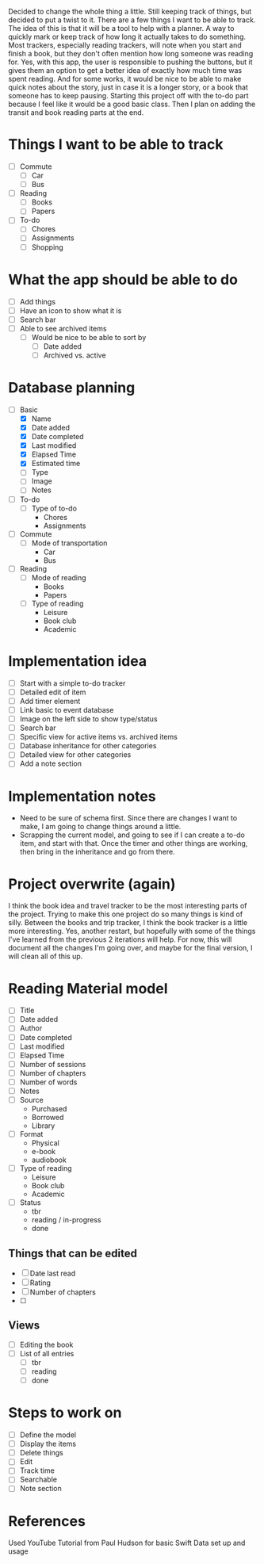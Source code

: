 
Decided to change the whole thing a little. Still keeping track of things, but decided to put a twist to it. There are a few things I want to be able to track. The idea of this is that it will be a tool to help with a planner. A way to quickly mark or keep track of how long it actually takes to do something. 
Most trackers, especially reading trackers, will note when you start and finish a book, but they don't often mention how long someone was reading for. Yes, with this app, the user is responsible to pushing the buttons, but it gives them an option to get a better idea of exactly how much time was spent reading. And for some works, it would be nice to be able to make quick notes about the story, just in case it is a longer story, or a book that someone has to keep pausing. 
Starting this project off with the to-do part because I feel like it would be a good basic class. Then I plan on adding the transit and book reading parts at the end. 
# Things I want to be able to track
- [ ] Commute
    - [ ] Car
    - [ ] Bus
- [ ] Reading
    - [ ] Books
    - [ ] Papers
- [ ] To-do
    - [ ] Chores
    - [ ] Assignments
    - [ ] Shopping
# What the app should be able to do
- [ ] Add things
- [ ] Have an icon to show what it is
- [ ] Search bar
- [ ] Able to see archived items
    - [ ] Would be nice to be able to sort by 
        - [ ] Date added
        - [ ] Archived vs. active
# Database planning
- [ ] Basic
    - [x] Name
    - [x] Date added
    - [x] Date completed
    - [x] Last modified
    - [x] Elapsed Time
    - [x] Estimated time
    - [ ] Type
    - [ ] Image
    - [ ] Notes
- [ ] To-do
    - [ ] Type of to-do
        - Chores
        - Assignments
- [ ] Commute
    - [ ] Mode of transportation
        - Car
        -  Bus
- [ ] Reading
    - [ ] Mode of reading
        - Books
        - Papers
    - [ ] Type of reading
        - Leisure
        - Book club
        - Academic

# Implementation idea
- [ ] Start with a simple to-do tracker
- [ ] Detailed edit of item
- [ ] Add timer element
- [ ] Link basic to event database
- [ ] Image on the left side to show type/status
- [ ] Search bar
- [ ] Specific view for active items vs. archived items
- [ ] Database inheritance for other categories
- [ ] Detailed view for other categories
- [ ] Add a note section

# Implementation notes
- Need to be sure of schema first. Since there are changes I want to make, I am going to change things around a little. 
- Scrapping the current model, and going to see if I can create a to-do item, and start with that. Once the timer and other things are working, then bring in the inheritance and go from there. 

# Project overwrite (again)
I think the book idea and travel tracker to be the most interesting parts of the project. Trying to make this one project do so many things is kind of silly. Between the books and trip tracker, I think the book tracker is a little more interesting. Yes, another restart, but hopefully with some of the things I've learned from the previous 2 iterations will help. For now, this will document all the changes I'm going over, and maybe for the final version, I will clean all of this up.
# Reading Material model
- [ ] Title
- [ ] Date added
- [ ] Author
- [ ] Date completed
- [ ] Last modified
- [ ] Elapsed Time
- [ ] Number of sessions
- [ ] Number of chapters
- [ ] Number of words
- [ ] Notes
- [ ] Source
    - Purchased
    - Borrowed
    - Library
- [ ] Format
    - Physical
    - e-book
    - audiobook
- [ ] Type of reading
    - Leisure
    - Book club
    - Academic
- [ ] Status
    - tbr
    - reading / in-progress
    - done
## Things that can be edited
- [ ] Date last read
- [ ] Rating
- [ ] Number of chapters
- [ ] 
## Views
- [ ] Editing the book
- [ ] List of all entries
    - [ ] tbr
    - [ ] reading
    - [ ] done
# Steps to work on
- [ ] Define the model
- [ ] Display the items
- [ ] Delete things
- [ ] Edit
- [ ] Track time
- [ ] Searchable
- [ ] Note section

# References
Used YouTube Tutorial from Paul Hudson for basic Swift Data set up and usage
